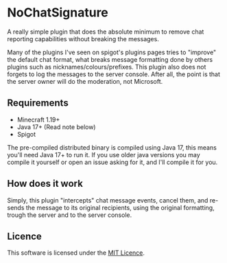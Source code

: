 # NoChatSignature

A really simple plugin that does the absolute minimum to remove chat reporting
capabilities without breaking the messages.

Many of the plugins I've seen on spigot's plugins pages tries to "improve" the
default chat format, what breaks message formatting done by others plugins such
as nicknames/colours/prefixes. This plugin also does not forgets to log the
messages to the server console. After all, the point is that the server owner
will do the moderation, not Microsoft.

## Requirements

- Minecraft 1.19+
- Java 17+ (Read note below)
- Spigot

The pre-compiled distributed binary is compiled using Java 17, this means
you'll need Java 17+ to run it. If you use older java versions you may compile
it yourself or open an issue asking for it, and I'll compile it for you.


## How does it work
Simply, this plugin "intercepts" chat message events, cancel them, and re-sends
the message to its original recipients, using the original formatting, trough
the server and to the server console.

## Licence
This software is licensed under the [MIT Licence](/LICENCE).


